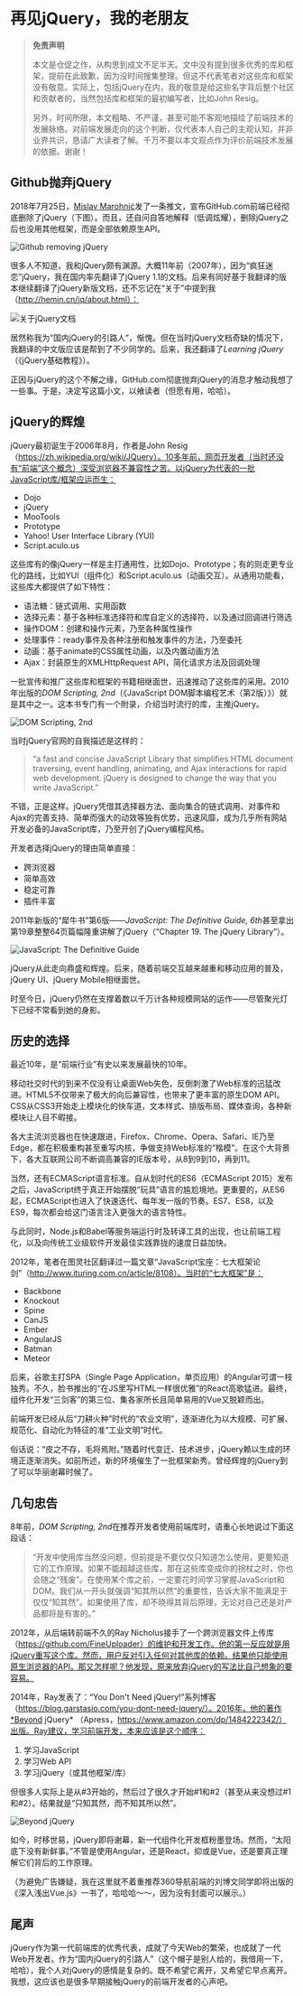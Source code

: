 # 再见jQuery，我的老朋友

> **免责声明**
>
> 本文是仓促之作，从构思到成文不足半天。文中没有提到很多优秀的库和框架，提前在此致歉，因为没时间搜集整理。但这不代表笔者对这些库和框架没有敬意。实际上，包括jQuery在内，我的敬意是给这些名字背后整个社区和贡献者的，当然包括库和框架的最初编写者，比如John Resig。
>
> 另外，时间所限，本文粗略、不严谨，甚至可能不客观地描绘了前端技术的发展脉络。对前端发展走向的这个判断，仅代表本人自己的主观认知，并非业界共识，恳请广大读者了解。千万不要以本文观点作为评价前端技术发展的依据。谢谢！

## Github抛弃jQuery

2018年7月25日，[Mislav Marohnić](https://twitter.com/mislav)发了一条推文，宣布GitHub.com前端已经彻底删除了jQuery（下图）。而且，还自问自答地解释（低调炫耀），删除jQuery之后也没用其他框架，而是全部依赖原生API。

![Github removing jQuery](https://p0.ssl.qhimg.com/t010de7c2fee04c90da.jpg)

很多人不知道，我和jQuery颇有渊源。大概11年前（2007年），因为“疯狂迷恋”jQuery，我在国内率先翻译了jQuery 1.1的文档。后来有同好基于我翻译的版本继续翻译了jQuery新版文档，还不忘记在“关于”中提到我（http://hemin.cn/jq/about.html）：

![关于jQuery文档](https://p1.ssl.qhimg.com/t01f8ac0f3b3beb2e96.jpg)

居然称我为“国内jQuery的引路人”，惭愧。但在当时jQuery文档奇缺的情况下，我翻译的中文版应该是帮到了不少同学的。后来，我还翻译了*Learning jQuery*（《jQuery基础教程》）。

正因与jQuery的这个不解之缘，GitHub.com彻底抛弃jQuery的消息才触动我想了一些事。于是，决定写这篇小文，以飨读者（但愿有用，哈哈）。

## jQuery的辉煌

jQuery最初诞生于2006年8月，作者是John Resig（https://zh.wikipedia.org/wiki/JQuery）。10多年前，网页开发者（当时还没有“前端”这个概念）深受浏览器不兼容性之苦。以jQuery为代表的一批JavaScript库/框架应运而生：

- Dojo
- jQuery
- MooTools
- Prototype
- Yahoo! User Interface Library (YUI)
- Script.aculo.us

这些库有的像jQuery一样是主打通用性，比如Dojo、Prototype；有的则走更专业化的路线，比如YUI（组件化）和Script.aculo.us（动画交互）。从通用功能看，这些库大都提供了如下特性：

- 语法糖：链式调用、实用函数
- 选择元素：基于各种标准选择符和库自定义的选择符，以及通过回调进行筛选
- 操作DOM：创建和操作元素，乃至各种属性操作
- 处理事件：ready事件及各种注册和触发事件的方法，乃至委托
- 动画：基于animate的CSS属性动画，以及内置动画方法
- Ajax：封装原生的XMLHttpRequest API，简化请求方法及回调处理

一批宣传和推广这些库和框架的书籍相继面世，迅速推动了这些库的采用。2010年出版的*DOM Scripting, 2nd*（《JavaScript DOM脚本编程艺术（第2版）》）就是其中之一。这本书专门有一个附录，介绍当时流行的库，主推jQuery。

![DOM Scripting, 2nd](https://p2.ssl.qhimg.com/t011e5872354678517b.jpg)

当时jQuery官网的自我描述是这样的：

> “a fast and concise JavaScript Library that simplifies HTML document traversing, event handling, animating, and Ajax interactions for rapid web development. jQuery is designed to change the way that you write JavaScript.”

不错，正是这样。jQuery凭借其选择器方法、面向集合的链式调用、对事件和Ajax的完善支持、简单而强大的动效等独有优势，迅速风靡，成为几乎所有网站开发必备的JavaScript库，乃至开创了jQuery编程风格。

开发者选择jQuery的理由简单直接：

- 跨浏览器
- 简单高效
- 稳定可靠
- 插件丰富

2011年新版的“犀牛书”第6版——*JavaScript: The Definitive Guide, 6th*甚至拿出第19章整整64页篇幅隆重讲解了jQuery（“Chapter 19. The jQuery Library”）。

![JavaScript: The Definitive Guide](https://p4.ssl.qhimg.com/t01c64e0a1d2f2d7155.jpg)

jQuery从此走向鼎盛和辉煌。后来，随着前端交互越来越重和移动应用的普及，jQuery UI、jQuery Mobile相继面世。

时至今日，jQuery仍然在支撑着数以千万计各种规模网站的运作——尽管聚光灯下已经不常看到她的身影。

## 历史的选择

最近10年，是“前端行业”有史以来发展最快的10年。

移动社交时代的到来不仅没有让桌面Web失色，反倒刺激了Web标准的迅猛改进。HTML5不仅带来了极大的向后兼容性，也带来了更丰富的原生DOM API。CSS从CSS3开始走上模块化的快车道，文本样式、排版布局、媒体查询，各种新模块让人目不暇接。

各大主流浏览器也在快速跟进，Firefox、Chrome、Opera、Safari、IE乃至Edge，都在积极重构甚至重写内核，争做支持Web标准的“楷模”。在这个大背景下，各大互联网公司不断调高兼容的IE版本号，从8到9到10，再到11。

当然，还有ECMAScript语言标准。自从划时代的ES6（ECMAScript 2015）发布之后，JavaScript终于真正开始摆脱“玩具”语言的尴尬境地。更重要的，从ES6起，ECMAScript也进入了快速迭代、每年发一版的节奏。ES7、ES8，以及ES9，每次都会给这门语言注入更强大的语言特性。

与此同时，Node.js和Babel等服务端运行时及转译工具的出现，也让前端工程化，以及向传统工业级软件开发最佳实践靠拢的速度日益加快。

2012年，笔者在图灵社区翻译过一篇文章“JavaScript宝座：七大框架论剑”（http://www.ituring.com.cn/article/8108）。当时的“七大框架”是：

- Backbone
- Knockout
- Spine
- CanJS
- Ember
- AngularJS
- Batman
- Meteor

后来，谷歌主打SPA（Single Page Application，单页应用）的Angular可谓一枝独秀。不久，脸书推出的“在JS里写HTML一样很优雅”的React高歌猛进。最终，组件化开发“三剑客”的第三位、集各家所长且简单易用的Vue又脱颖而出。

前端开发已经从后“刀耕火种”时代的“农业文明”，逐渐进化为以大规模、可扩展、规范化、自动化为特征的准“工业文明”时代。

俗话说：“皮之不存，毛将焉附。”随着时代变迁、技术进步，jQuery赖以生成的环境正逐渐消失。如前所述，新的环境催生了一批框架新秀。曾经辉煌的jQuery到了可以华丽谢幕时候了。

## 几句忠告

8年前，*DOM Scripting, 2nd*在推荐开发者使用前端库时，语重心长地说过下面这段话：

> “开发中使用库当然没问题，但前提是不要仅仅只知道怎么使用，更要知道它的工作原理。如果不能超越这些库，那在这些库变成你的拐杖之时，你也会随之“残废”。在使用某个库之前，一定要花时间学习掌握JavaScript和DOM。我们从一开头就强调“知其所以然”的重要性，告诉大家不能满足于仅仅“知其然”。如果使用了库，却不晓得其背后原理，无论对自己还是对产品都将是有害的。”

2012年，从后端转前端不久的Ray Nicholus接手了一个跨浏览器文件上传库（https://github.com/FineUploader）的维护和开发工作。他的第一反应就是用jQuery重写这个库。然而，用户反对引入任何对其他库的依赖。结果他只能使用原生浏览器的API。那又怎样呢？他发现，原来放弃jQuery的写法比自己想象的要容易。

2014年，Ray发表了：“You Don't Need jQuery!”系列博客（https://blog.garstasio.com/you-dont-need-jquery/）。2016年，他的著作*Beyond jQuery* （Apress，https://www.amazon.com/dp/1484222342/）出版。Ray建议，学习前端开发，本来应该是这个顺序：

1. 学习JavaScript
2. 学习Web API
3. 学习jQuery（或其他框架/库）

但很多人实际上是从#3开始的，然后过了很久才开始#1和#2（甚至从来没想过#1和#2）。结果就是“只知其然，而不知其所以然”。

![Beyond jQuery](https://p0.ssl.qhimg.com/t01f0c2ee70b704c8d4.jpg)

如今，时移世易，jQuery即将谢幕，新一代组件化开发框粉墨登场。然而，“太阳底下没有新鲜事。”不管是使用Angular，还是React，抑或是Vue，还是要真正理解它们背后的工作原理。

（为避免广告嫌疑，我在这里就不着重推荐360导航前端的刘博文同学即将出版的《深入浅出Vue.js》一书了，哈哈哈～～，因为没有封面可以展示。）

## 尾声

jQuery作为第一代前端库的优秀代表，成就了今天Web的繁荣，也成就了一代Web开发者。作为“国内jQuery的引路人”（这个帽子是别人给的，我借用一下，哈哈），我个人对jQuery的感情是复杂的。既不希望它离开，又希望它早点离开。我想，这应该也是很多早期接触jQuery的前端开发者的心声吧。
